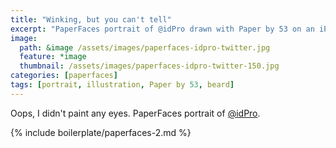 ```yaml
---
title: "Winking, but you can't tell"
excerpt: "PaperFaces portrait of @idPro drawn with Paper by 53 on an iPad."
image: 
  path: &image /assets/images/paperfaces-idpro-twitter.jpg 
  feature: *image
  thumbnail: /assets/images/paperfaces-idpro-twitter-150.jpg
categories: [paperfaces]
tags: [portrait, illustration, Paper by 53, beard]
---
```


Oops, I didn't paint any eyes. PaperFaces portrait of [@idPro](https://twitter.com/idPro).

{% include boilerplate/paperfaces-2.md %}
